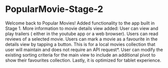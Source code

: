 # PopularMovie-Stage-2
Welcome back to Popular Movies! Added functionality to the app built in Stage 1. More information to  movie details view added: User can view and play trailers ( either in the youtube app or a web browser). Users can read reviews of a selected movie. Users can mark a movie as a favourite in the details view by tapping a button. This is for a local movies collection that user will maintain and does not require an API request*. User can modify the existing sorting criteria for the main view to include an additional pivot to show their favourites collection. Lastly, it is optimized for tablet experience.
